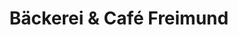 ---
title: "Bäckerei & Café Freimund"
url: /bad-homburg-v-d-hoehe/baeckerei-und-cafe-freimund/
shop: Bäckerei
---